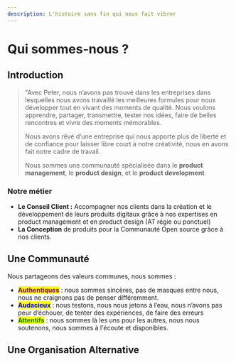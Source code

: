 ```yaml
---
description: L'histoire sans fin qui nous fait vibrer
---
```


# Qui sommes-nous ?

## Introduction

> "Avec Peter, nous n’avons pas trouvé dans les entreprises dans lesquelles nous avons travaillé les meilleures formules pour nous développer tout en vivant des moments de qualité. Nous voulons apprendre, partager, transmettre, tester nos idées, faire de belles rencontres et vivre des moments mémorables.&#x20;
>
> Nous avons rêvé d’une entreprise qui nous apporte plus de liberté et de confiance pour laisser libre court à notre créativité, nous en avons fait notre cadre de travail.
>
> Nous sommes une communauté spécialisée dans le **product management**, le **product design**, et le **product development**. &#x20;

### Notre métier &#x20;

* **Le Conseil Client :** Accompagner nos clients dans la création et le développement de leurs produits digitaux grâce à nos expertises en product management et en product design (AT régie ou ponctuel)  &#x20;
* **La Conception** de produits pour la Communauté Open source grâce à nos clients.

## Une Communauté

Nous partageons des valeurs communes, nous sommes :&#x20;

* <mark style="color:purple;">**Authentiques**</mark> : nous sommes sincères, pas de masques entre nous, nous ne craignons pas de penser différemment.&#x20;
* <mark style="color:blue;">**Audacieux**</mark> : nous testons, nous nous jetons à l’eau, nous n’avons pas peur d’échouer, de tenter des expériences, de faire des erreurs
* <mark style="color:green;">**Attentifs**</mark> : nous sommes là les uns pour les autres, nous nous soutenons, nous sommes à l'écoute et disponibles.&#x20;

## Une Organisation Alternative


